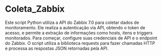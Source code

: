 # Coleta_Zabbix
 Este script Python utiliza a API do Zabbix 7.0 para coletar dados de monitoramento. Ele realiza a autenticação via API, obtendo o token de acesso, e permite a extração de informações como hosts, itens e triggers monitorados. Para começar, configure suas credenciais de API e o endpoint do Zabbix. O script utiliza a biblioteca requests para fazer chamadas HTTP e processa as respostas JSON retornadas pela API.
